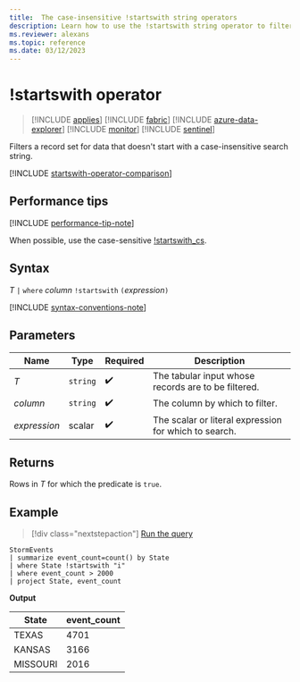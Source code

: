 ```yaml
---
title:  The case-insensitive !startswith string operators
description: Learn how to use the !startswith string operator to filter records for data that doesn't start with a case-insensitive search string.
ms.reviewer: alexans
ms.topic: reference
ms.date: 03/12/2023
---
```

# !startswith operator

> [!INCLUDE [applies](../includes/applies-to-version/applies.md)] [!INCLUDE [fabric](../includes/applies-to-version/fabric.md)] [!INCLUDE [azure-data-explorer](../includes/applies-to-version/azure-data-explorer.md)] [!INCLUDE [monitor](../includes/applies-to-version/monitor.md)] [!INCLUDE [sentinel](../includes/applies-to-version/sentinel.md)]

Filters a record set for data that doesn't start with a case-insensitive search string.

[!INCLUDE [startswith-operator-comparison](../includes/startswith-operator-comparison.md)]

## Performance tips

[!INCLUDE [performance-tip-note](../includes/performance-tip-note.md)]

When possible, use the case-sensitive [!startswith_cs](not-startswith-cs-operator.md).

## Syntax

*T* `|` `where` *column* `!startswith` `(`*expression*`)`

[!INCLUDE [syntax-conventions-note](../includes/syntax-conventions-note.md)]

## Parameters

| Name | Type | Required | Description |
|--|--|--|--|
| *T* | `string` |  :heavy_check_mark:| The tabular input whose records are to be filtered.|
| *column* | `string` |  :heavy_check_mark:| The column by which to filter.|
| *expression* | scalar |  :heavy_check_mark:| The scalar or literal expression for which to search.|

## Returns

Rows in *T* for which the predicate is `true`.

## Example

> [!div class="nextstepaction"]
> <a href="https://dataexplorer.azure.com/clusters/help/databases/Samples?query=H4sIAAAAAAAAAwsuyS/KdS1LzSsp5qpRKC7NzU0syqxKVUgFCcUn55fmldiCSQ1NhaRKheCSxJJUoMLyjNSiVAhPQbG4JLGopLg8syRDQSlTCS6LZISCnYKRgYEBUKqgKD8rNbkEolUHWQ0ASJ6KLIoAAAA=" target="_blank">Run the query</a>

```kusto
StormEvents
| summarize event_count=count() by State
| where State !startswith "i"
| where event_count > 2000
| project State, event_count
```

**Output**

|State|event_count|
|-----|-----------|
|TEXAS|4701|
|KANSAS|3166|
|MISSOURI|2016|
